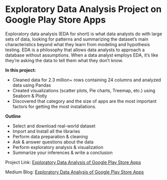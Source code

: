 # Exploratory Data Analysis Project on Google Play Store Apps
Exploratory data analysis (EDA for short) is what data analysts do with large sets of data, looking for patterns and summarizing the dataset’s main characteristics beyond what they learn from modeling and hypothesis testing. EDA is a philosophy that allows data analysts to approach a database without assumptions. When a data analyst employs EDA, it’s like they’re asking the data to tell them what they don’t know.

**In this project:**
- Cleaned data for 2.3 million+ rows containing 24 columns and analyzed data using Pandas
- Created visualizations (scatter plots, Pie charts, Treemap, etc.) using Seaborn & Plotly
- Discovered that category and the size of apps are the most important factors for getting the most installations.

**Outline**
- Select and download real-world dataset
- Import and Install all the libraries
- Perform data preparation & cleaning
- Ask & answer questions about the data
- Perform exploratory analysis & visualization
- Summarize your inferences & write a conclusion

Project Link: [Exploratory Data Analysis of Google Play Store Apps](https://jovian.com/saurav9048/eda-project-google-play-store-apps)

Medium Blog: [Exploratory Data Analysis of Google Play Store Apps](https://medium.com/@saurav9048/exploratory-data-analysis-of-google-play-store-apps-3070067991fb)
